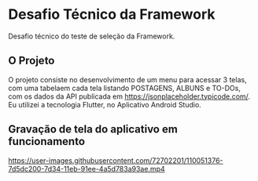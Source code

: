 # Desafio Técnico da Framework

Desafio técnico do teste de seleção da Framework.

## O Projeto

O projeto consiste no desenvolvimento de um menu para acessar 3 telas, com uma tabelaem cada tela listando POSTAGENS, ALBUNS e TO-DOs, com os dados da API publicada em https://jsonplaceholder.typicode.com/. Eu utilizei a tecnologia Flutter, no Aplicativo Android Studio.

## Gravação de tela do aplicativo em funcionamento

https://user-images.githubusercontent.com/72702201/110051376-7d5dc200-7d34-11eb-91ee-4a5d783a93ae.mp4
